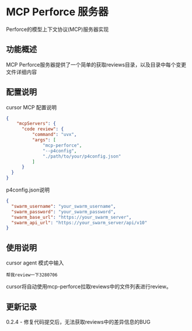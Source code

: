 # MCP Perforce 服务器

Perforce的模型上下文协议(MCP)服务器实现

## 功能概述

MCP Perforce服务器提供了一个简单的获取reviews目录，以及目录中每个变更文件详细内容

## 配置说明

cursor MCP 配置说明
```json
{
    "mcpServers": {
      "code review": {
          "command": "uvx",
          "args": [
              "mcp-perforce",
              "--p4config",
              "./path/to/your/p4config.json"
          ]
      }
  }      
}  
```

p4config.json说明

```json
{
  "swarm_username": "your_swarm_username",
  "swarm_password": "your_swarm_password",
  "swarm_base_url": "https://your_swarm_server",
  "swarm_api_url": "https://your_swarm_server/api/v10"
}
```

## 使用说明

cursor agent 模式中输入
```
帮我review一下3280706
```
cursor将自动使用mcp-perforce拉取reviews中的文件列表进行review。

## 更新记录

0.2.4 - 修复代码提交后，无法获取reviews中的差异信息的BUG